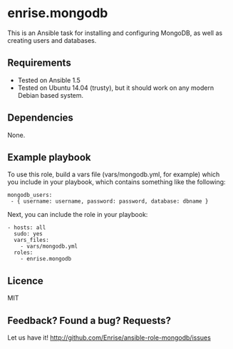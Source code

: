 # enrise.mongodb

This is an Ansible task for installing and configuring MongoDB, as well as creating users and databases.

## Requirements

- Tested on Ansible 1.5
- Tested on Ubuntu 14.04 (trusty), but it should work on any modern Debian based system.

## Dependencies

None.

## Example playbook

To use this role, build a vars file (vars/mongodb.yml, for example) which you include in your playbook,
which contains something like the following:

    mongodb_users:
     - { username: username, password: password, database: dbname }

Next, you can include the role in your playbook:

    - hosts: all
      sudo: yes
      vars_files:
        - vars/mongodb.yml
      roles:
        - enrise.mongodb

## Licence

MIT

## Feedback? Found a bug? Requests?

Let us have it! http://github.com/Enrise/ansible-role-mongodb/issues
